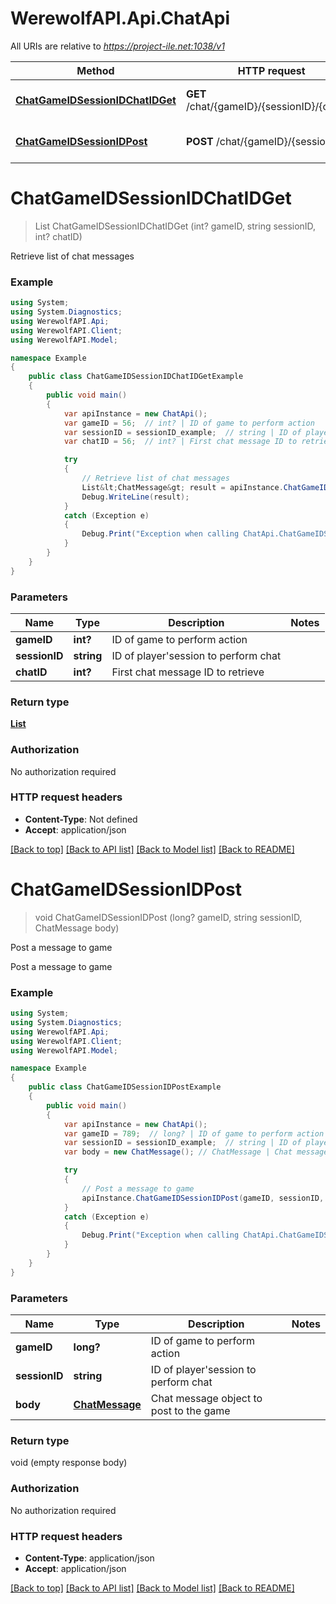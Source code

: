 # WerewolfAPI.Api.ChatApi

All URIs are relative to *https://project-ile.net:1038/v1*

Method | HTTP request | Description
------------- | ------------- | -------------
[**ChatGameIDSessionIDChatIDGet**](ChatApi.md#chatgameidsessionidchatidget) | **GET** /chat/{gameID}/{sessionID}/{chatID} | Retrieve list of chat messages
[**ChatGameIDSessionIDPost**](ChatApi.md#chatgameidsessionidpost) | **POST** /chat/{gameID}/{sessionID} | Post a message to game


<a name="chatgameidsessionidchatidget"></a>
# **ChatGameIDSessionIDChatIDGet**
> List<ChatMessage> ChatGameIDSessionIDChatIDGet (int? gameID, string sessionID, int? chatID)

Retrieve list of chat messages

### Example
```csharp
using System;
using System.Diagnostics;
using WerewolfAPI.Api;
using WerewolfAPI.Client;
using WerewolfAPI.Model;

namespace Example
{
    public class ChatGameIDSessionIDChatIDGetExample
    {
        public void main()
        {
            var apiInstance = new ChatApi();
            var gameID = 56;  // int? | ID of game to perform action
            var sessionID = sessionID_example;  // string | ID of player'session to perform chat
            var chatID = 56;  // int? | First chat message ID to retrieve

            try
            {
                // Retrieve list of chat messages
                List&lt;ChatMessage&gt; result = apiInstance.ChatGameIDSessionIDChatIDGet(gameID, sessionID, chatID);
                Debug.WriteLine(result);
            }
            catch (Exception e)
            {
                Debug.Print("Exception when calling ChatApi.ChatGameIDSessionIDChatIDGet: " + e.Message );
            }
        }
    }
}
```

### Parameters

Name | Type | Description  | Notes
------------- | ------------- | ------------- | -------------
 **gameID** | **int?**| ID of game to perform action | 
 **sessionID** | **string**| ID of player&#39;session to perform chat | 
 **chatID** | **int?**| First chat message ID to retrieve | 

### Return type

[**List<ChatMessage>**](ChatMessage.md)

### Authorization

No authorization required

### HTTP request headers

 - **Content-Type**: Not defined
 - **Accept**: application/json

[[Back to top]](#) [[Back to API list]](../README.md#documentation-for-api-endpoints) [[Back to Model list]](../README.md#documentation-for-models) [[Back to README]](../README.md)

<a name="chatgameidsessionidpost"></a>
# **ChatGameIDSessionIDPost**
> void ChatGameIDSessionIDPost (long? gameID, string sessionID, ChatMessage body)

Post a message to game

Post a message to game

### Example
```csharp
using System;
using System.Diagnostics;
using WerewolfAPI.Api;
using WerewolfAPI.Client;
using WerewolfAPI.Model;

namespace Example
{
    public class ChatGameIDSessionIDPostExample
    {
        public void main()
        {
            var apiInstance = new ChatApi();
            var gameID = 789;  // long? | ID of game to perform action
            var sessionID = sessionID_example;  // string | ID of player'session to perform chat
            var body = new ChatMessage(); // ChatMessage | Chat message object to post to the game

            try
            {
                // Post a message to game
                apiInstance.ChatGameIDSessionIDPost(gameID, sessionID, body);
            }
            catch (Exception e)
            {
                Debug.Print("Exception when calling ChatApi.ChatGameIDSessionIDPost: " + e.Message );
            }
        }
    }
}
```

### Parameters

Name | Type | Description  | Notes
------------- | ------------- | ------------- | -------------
 **gameID** | **long?**| ID of game to perform action | 
 **sessionID** | **string**| ID of player&#39;session to perform chat | 
 **body** | [**ChatMessage**](ChatMessage.md)| Chat message object to post to the game | 

### Return type

void (empty response body)

### Authorization

No authorization required

### HTTP request headers

 - **Content-Type**: application/json
 - **Accept**: application/json

[[Back to top]](#) [[Back to API list]](../README.md#documentation-for-api-endpoints) [[Back to Model list]](../README.md#documentation-for-models) [[Back to README]](../README.md)

